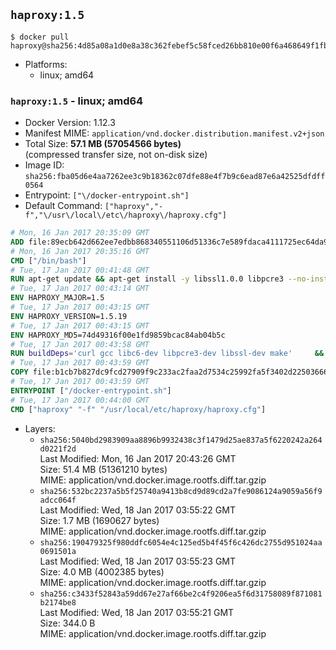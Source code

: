 ## `haproxy:1.5`

```console
$ docker pull haproxy@sha256:4d85a08a1d0e8a38c362febef5c58fced26bb810e00f6a468649f1fb1486362a
```

-	Platforms:
	-	linux; amd64

### `haproxy:1.5` - linux; amd64

-	Docker Version: 1.12.3
-	Manifest MIME: `application/vnd.docker.distribution.manifest.v2+json`
-	Total Size: **57.1 MB (57054566 bytes)**  
	(compressed transfer size, not on-disk size)
-	Image ID: `sha256:fba05d6e4aa7262ee3c9b18362c07dfe88e4f7b9c6ead87e6a42525dfdff0564`
-	Entrypoint: `["\/docker-entrypoint.sh"]`
-	Default Command: `["haproxy","-f","\/usr\/local\/etc\/haproxy\/haproxy.cfg"]`

```dockerfile
# Mon, 16 Jan 2017 20:35:09 GMT
ADD file:89ecb642d662ee7edbb868340551106d51336c7e589fdaca4111725ec64da957 in / 
# Mon, 16 Jan 2017 20:35:16 GMT
CMD ["/bin/bash"]
# Tue, 17 Jan 2017 00:41:48 GMT
RUN apt-get update && apt-get install -y libssl1.0.0 libpcre3 --no-install-recommends && rm -rf /var/lib/apt/lists/*
# Tue, 17 Jan 2017 00:43:14 GMT
ENV HAPROXY_MAJOR=1.5
# Tue, 17 Jan 2017 00:43:15 GMT
ENV HAPROXY_VERSION=1.5.19
# Tue, 17 Jan 2017 00:43:15 GMT
ENV HAPROXY_MD5=74d49316f00e1fd9859bcac84ab04b5c
# Tue, 17 Jan 2017 00:43:58 GMT
RUN buildDeps='curl gcc libc6-dev libpcre3-dev libssl-dev make' 	&& set -x 	&& apt-get update && apt-get install -y $buildDeps --no-install-recommends && rm -rf /var/lib/apt/lists/* 	&& curl -SL "http://www.haproxy.org/download/${HAPROXY_MAJOR}/src/haproxy-${HAPROXY_VERSION}.tar.gz" -o haproxy.tar.gz 	&& echo "${HAPROXY_MD5}  haproxy.tar.gz" | md5sum -c 	&& mkdir -p /usr/src/haproxy 	&& tar -xzf haproxy.tar.gz -C /usr/src/haproxy --strip-components=1 	&& rm haproxy.tar.gz 	&& make -C /usr/src/haproxy 		TARGET=linux2628 		USE_PCRE=1 PCREDIR= 		USE_OPENSSL=1 		USE_ZLIB=1 		all 		install-bin 	&& mkdir -p /usr/local/etc/haproxy 	&& cp -R /usr/src/haproxy/examples/errorfiles /usr/local/etc/haproxy/errors 	&& rm -rf /usr/src/haproxy 	&& apt-get purge -y --auto-remove $buildDeps
# Tue, 17 Jan 2017 00:43:59 GMT
COPY file:b1cb7b827dc9fcd27909f9c233ac2faa2d7534c25992fa5f3402d22503666d6d in / 
# Tue, 17 Jan 2017 00:43:59 GMT
ENTRYPOINT ["/docker-entrypoint.sh"]
# Tue, 17 Jan 2017 00:44:00 GMT
CMD ["haproxy" "-f" "/usr/local/etc/haproxy/haproxy.cfg"]
```

-	Layers:
	-	`sha256:5040bd2983909aa8896b9932438c3f1479d25ae837a5f6220242a264d0221f2d`  
		Last Modified: Mon, 16 Jan 2017 20:43:26 GMT  
		Size: 51.4 MB (51361210 bytes)  
		MIME: application/vnd.docker.image.rootfs.diff.tar.gzip
	-	`sha256:532bc2237a5b5f25740a9413b8cd9d89cd2a7fe9086124a9059a56f9adcc064f`  
		Last Modified: Wed, 18 Jan 2017 03:55:22 GMT  
		Size: 1.7 MB (1690627 bytes)  
		MIME: application/vnd.docker.image.rootfs.diff.tar.gzip
	-	`sha256:190479325f980ddfc6054e4c125ed5b4f45f6c426dc2755d951024aa0691501a`  
		Last Modified: Wed, 18 Jan 2017 03:55:23 GMT  
		Size: 4.0 MB (4002385 bytes)  
		MIME: application/vnd.docker.image.rootfs.diff.tar.gzip
	-	`sha256:c3433f52843a59dd67e27af66be2c4f9206ea5f6d31758089f871081b2174be8`  
		Last Modified: Wed, 18 Jan 2017 03:55:21 GMT  
		Size: 344.0 B  
		MIME: application/vnd.docker.image.rootfs.diff.tar.gzip

